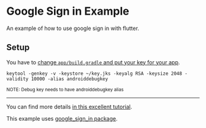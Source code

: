 # Google Sign in Example

An example of how to use google sign in with flutter.


## Setup

You have to [change `app/build.gradle` and put your key for your app](https://github.com/jcavalin/flutter-google-signin-example/blob/master/android/app/build.gradle#L50).

```
keytool -genkey -v -keystore ~/key.jks -keyalg RSA -keysize 2048 -validity 10000 -alias androiddebugkey
```
<sub>
NOTE: Debug key needs to have androiddebugkey alias
</sub>

------------------------

You can find more details [in this excellent tutorial](https://medium.com/flutter-community/flutter-sign-in-with-google-in-android-without-firebase-a91b977d166f).

This example uses [google_sign_in package](https://pub.dev/packages/google_sign_in).